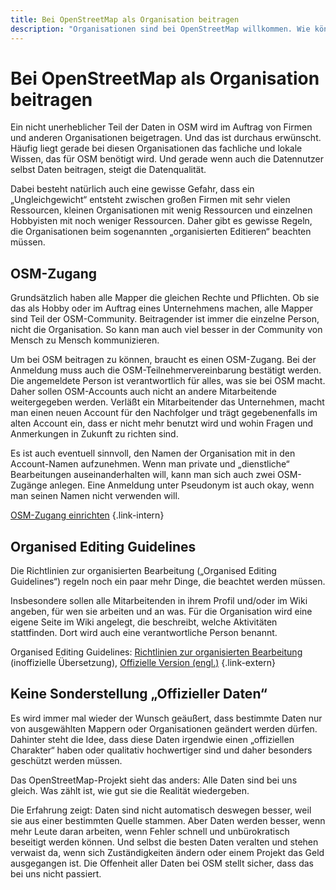 ```yaml
---
title: Bei OpenStreetMap als Organisation beitragen
description: "Organisationen sind bei OpenStreetMap willkommen. Wie können sie fachliches Wissen einbringen und welche Aspekte sind beim organisierten Beitragen zu beachten?"
---
```


# Bei OpenStreetMap als Organisation beitragen

Ein nicht unerheblicher Teil der Daten in OSM wird im Auftrag von Firmen und
anderen Organisationen beigetragen. Und das ist durchaus erwünscht. Häufig
liegt gerade bei diesen Organisationen das fachliche und lokale Wissen, das für
OSM benötigt wird. Und gerade wenn auch die Datennutzer selbst Daten beitragen,
steigt die Datenqualität.

Dabei besteht natürlich auch eine gewisse Gefahr, dass ein „Ungleichgewicht“
entsteht zwischen großen Firmen mit sehr vielen Ressourcen, kleinen
Organisationen mit wenig Ressourcen und einzelnen Hobbyisten mit noch weniger
Ressourcen. Daher gibt es gewisse Regeln, die Organisationen beim sogenannten
„organisierten Editieren“ beachten müssen.

## OSM-Zugang

Grundsätzlich haben alle Mapper die gleichen Rechte und Pflichten. Ob sie das
als Hobby oder im Auftrag eines Unternehmens machen, alle Mapper sind Teil der
OSM-Community. Beitragender ist immer die einzelne Person, nicht die
Organisation. So kann man auch viel besser in der Community von Mensch zu
Mensch kommunizieren.

Um bei OSM beitragen zu können, braucht es einen OSM-Zugang. Bei der Anmeldung
muss auch die OSM-Teilnehmervereinbarung bestätigt werden. Die angemeldete
Person ist verantwortlich für alles, was sie bei OSM macht. Daher sollen
OSM-Accounts auch nicht an andere Mitarbeitende weitergegeben werden. Verläßt
ein Mitarbeitender das Unternehmen, macht man einen neuen Account für den
Nachfolger und trägt gegebenenfalls im alten Account ein, dass er nicht mehr
benutzt wird und wohin Fragen und Anmerkungen in Zukunft zu richten sind.

<div class="infobox">

Es ist auch eventuell sinnvoll, den Namen der Organisation mit in den
Account-Namen aufzunehmen. Wenn man private und „dienstliche“ Bearbeitungen
auseinanderhalten will, kann man sich auch zwei OSM-Zugänge anlegen. Eine
Anmeldung unter Pseudonym ist auch okay, wenn man seinen Namen nicht verwenden
will.

</div>

[OSM-Zugang einrichten](/beitragen/osm-zugang/)
{.link-intern}

## Organised Editing Guidelines

Die Richtlinien zur organisierten Bearbeitung („Organised Editing Guidelines“)
regeln noch ein paar mehr Dinge, die beachtet werden müssen.

Insbesondere sollen alle Mitarbeitenden in ihrem Profil und/oder im Wiki
angeben, für wen sie arbeiten und an was. Für die Organisation wird eine eigene
Seite im Wiki angelegt, die beschreibt, welche Aktivitäten stattfinden. Dort
wird auch eine verantwortliche Person benannt.

Organised Editing Guidelines:
[Richtlinien zur organisierten Bearbeitung](https://wiki.openstreetmap.org/wiki/DE:Organised_Editing_Guidelines) (inoffizielle Übersetzung),
[Offizielle Version (engl.)](https://osmfoundation.org/wiki/Organised_Editing_Guidelines)
{.link-extern}

## Keine Sonderstellung „Offizieller Daten“

Es wird immer mal wieder der Wunsch geäußert, dass bestimmte Daten nur von
ausgewählten Mappern oder Organisationen geändert werden dürfen. Dahinter steht
die Idee, dass diese Daten irgendwie einen „offiziellen Charakter“ haben oder
qualitativ hochwertiger sind und daher besonders geschützt werden müssen.

Das OpenStreetMap-Projekt sieht das anders: Alle Daten sind bei uns gleich. Was
zählt ist, wie gut sie die Realität wiedergeben.

Die Erfahrung zeigt: Daten sind nicht automatisch deswegen besser, weil sie aus
einer bestimmten Quelle stammen. Aber Daten werden besser, wenn mehr Leute
daran arbeiten, wenn Fehler schnell und unbürokratisch beseitigt werden können.
Und selbst die besten Daten veralten und stehen verwaist da, wenn sich
Zuständigkeiten ändern oder einem Projekt das Geld ausgegangen ist. Die
Offenheit aller Daten bei OSM stellt sicher, dass das bei uns nicht passiert.

